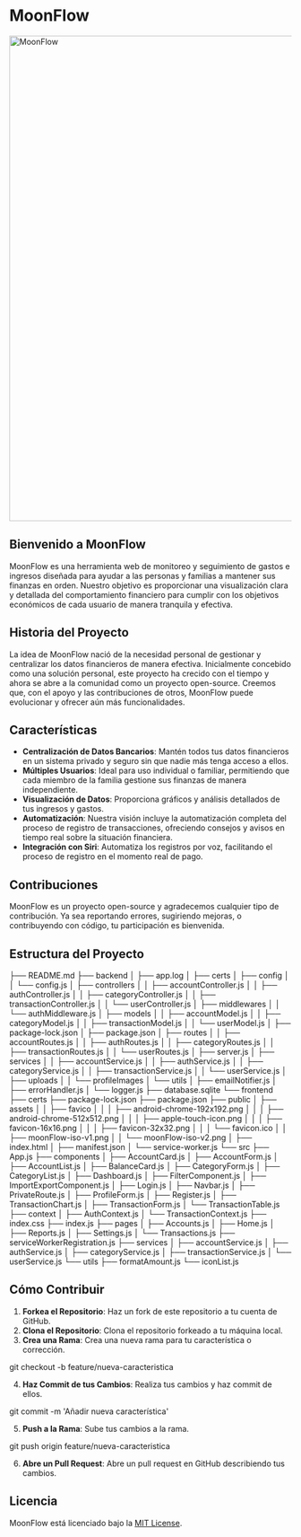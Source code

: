# MoonFlow

<img width="865" alt="MoonFlow" src="https://github.com/user-attachments/assets/28b865e1-cb2f-4711-b205-71bf5482d327">

## Bienvenido a MoonFlow

MoonFlow es una herramienta web de monitoreo y seguimiento de gastos e ingresos diseñada para ayudar a las personas y familias a mantener sus finanzas en orden. Nuestro objetivo es proporcionar una visualización clara y detallada del comportamiento financiero para cumplir con los objetivos económicos de cada usuario de manera tranquila y efectiva.

## Historia del Proyecto

La idea de MoonFlow nació de la necesidad personal de gestionar y centralizar los datos financieros de manera efectiva. Inicialmente concebido como una solución personal, este proyecto ha crecido con el tiempo y ahora se abre a la comunidad como un proyecto open-source. Creemos que, con el apoyo y las contribuciones de otros, MoonFlow puede evolucionar y ofrecer aún más funcionalidades.

## Características

- **Centralización de Datos Bancarios**: Mantén todos tus datos financieros en un sistema privado y seguro sin que nadie más tenga acceso a ellos.
- **Múltiples Usuarios**: Ideal para uso individual o familiar, permitiendo que cada miembro de la familia gestione sus finanzas de manera independiente.
- **Visualización de Datos**: Proporciona gráficos y análisis detallados de tus ingresos y gastos.
- **Automatización**: Nuestra visión incluye la automatización completa del proceso de registro de transacciones, ofreciendo consejos y avisos en tiempo real sobre la situación financiera.
- **Integración con Siri**: Automatiza los registros por voz, facilitando el proceso de registro en el momento real de pago.

## Contribuciones

MoonFlow es un proyecto open-source y agradecemos cualquier tipo de contribución. Ya sea reportando errores, sugiriendo mejoras, o contribuyendo con código, tu participación es bienvenida.

## Estructura del Proyecto
├── README.md
├── backend
│   ├── app.log
│   ├── certs
│   ├── config
│   │   └── config.js
│   ├── controllers
│   │   ├── accountController.js
│   │   ├── authController.js
│   │   ├── categoryController.js
│   │   ├── transactionController.js
│   │   └── userController.js
│   ├── middlewares
│   │   └── authMiddleware.js
│   ├── models
│   │   ├── accountModel.js
│   │   ├── categoryModel.js
│   │   ├── transactionModel.js
│   │   └── userModel.js
│   ├── package-lock.json
│   ├── package.json
│   ├── routes
│   │   ├── accountRoutes.js
│   │   ├── authRoutes.js
│   │   ├── categoryRoutes.js
│   │   ├── transactionRoutes.js
│   │   └── userRoutes.js
│   ├── server.js
│   ├── services
│   │   ├── accountService.js
│   │   ├── authService.js
│   │   ├── categoryService.js
│   │   ├── transactionService.js
│   │   └── userService.js
│   ├── uploads
│   │   └── profileImages
│   └── utils
│       ├── emailNotifier.js
│       ├── errorHandler.js
│       └── logger.js
├── database.sqlite
└── frontend
    ├── certs
    ├── package-lock.json
    ├── package.json
    ├── public
    │   ├── assets
    │   │   ├── favico
    │   │   │   ├── android-chrome-192x192.png
    │   │   │   ├── android-chrome-512x512.png
    │   │   │   ├── apple-touch-icon.png
    │   │   │   ├── favicon-16x16.png
    │   │   │   ├── favicon-32x32.png
    │   │   │   └── favicon.ico
    │   │   ├── moonFlow-iso-v1.png
    │   │   └── moonFlow-iso-v2.png
    │   ├── index.html
    │   ├── manifest.json
    │   └── service-worker.js
    └── src
        ├── App.js
        ├── components
        │   ├── AccountCard.js
        │   ├── AccountForm.js
        │   ├── AccountList.js
        │   ├── BalanceCard.js
        │   ├── CategoryForm.js
        │   ├── CategoryList.js
        │   ├── Dashboard.js
        │   ├── FilterComponent.js
        │   ├── ImportExportComponent.js
        │   ├── Login.js
        │   ├── Navbar.js
        │   ├── PrivateRoute.js
        │   ├── ProfileForm.js
        │   ├── Register.js
        │   ├── TransactionChart.js
        │   ├── TransactionForm.js
        │   └── TransactionTable.js
        ├── context
        │   ├── AuthContext.js
        │   └── TransactionContext.js
        ├── index.css
        ├── index.js
        ├── pages
        │   ├── Accounts.js
        │   ├── Home.js
        │   ├── Reports.js
        │   ├── Settings.js
        │   └── Transactions.js
        ├── serviceWorkerRegistration.js
        ├── services
        │   ├── accountService.js
        │   ├── authService.js
        │   ├── categoryService.js
        │   ├── transactionService.js
        │   └── userService.js
        └── utils
            ├── formatAmount.js
            └── iconList.js

## Cómo Contribuir

1. **Forkea el Repositorio**: Haz un fork de este repositorio a tu cuenta de GitHub.
2. **Clona el Repositorio**: Clona el repositorio forkeado a tu máquina local.
3. **Crea una Rama**: Crea una nueva rama para tu característica o corrección.

git checkout -b feature/nueva-caracteristica

4. **Haz Commit de tus Cambios**: Realiza tus cambios y haz commit de ellos.

git commit -m 'Añadir nueva característica'

5. **Push a la Rama**: Sube tus cambios a la rama.

git push origin feature/nueva-caracteristica

6. **Abre un Pull Request**: Abre un pull request en GitHub describiendo tus cambios.

## Licencia

MoonFlow está licenciado bajo la [MIT License](LICENSE).
